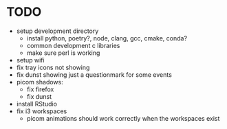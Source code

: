# TODO
- setup development directory
  - install python, poetry?, node, clang, gcc, cmake, conda?
  - common development c libraries
  - make sure perl is working
- setup wifi
- fix tray icons not showing
- fix dunst showing just a questionmark for some events
- picom shadows:
  - fix firefox
  - fix dunst
- install RStudio
- fix i3 workspaces
  - picom animations should work correctly when the workspaces exist

